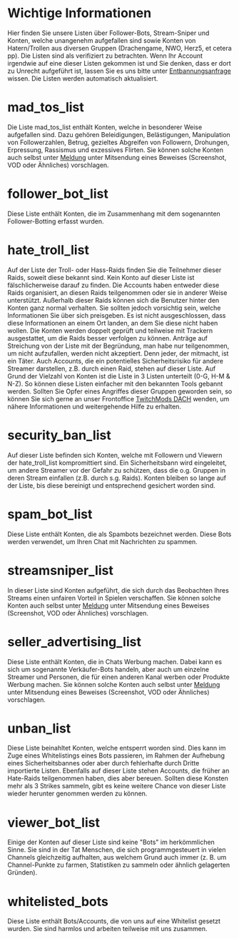# Wichtige Informationen
Hier finden Sie unsere Listen über Follower-Bots, Stream-Sniper und Konten, welche unangenehm aufgefallen sind sowie Konten
von Hatern/Trollen aus diversen Gruppen (Drachengame, NWO, Herz5, et cetera pp).
Die Listen sind als verifiziert zu betrachten. Wenn Ihr Account irgendwie auf eine dieser Listen gekommen ist und Sie 
denken, dass er dort zu Unrecht aufgeführt ist, lassen Sie es uns bitte unter [Entbannungsanfrage](mailto:unban@isds.tech) wissen. 
Die Listen werden automatisch aktualisiert. 

# mad_tos_list
Die Liste mad_tos_list enthält Konten, welche in besonderer Weise aufgefallen sind. Dazu gehören Beleidigungen, Belästigungen,
Manipulation von Followerzahlen, Betrug, gezieltes Abgreifen von Followern, Drohungen, Erpressung, Rassismus und exzessives Flirten.
Sie können solche Konten auch selbst unter [Meldung](mailto:github@isds.tech) unter Mitsendung eines Beweises (Screenshot, VOD oder Ähnliches) vorschlagen.

# follower_bot_list
Diese Liste enthält Konten, die im Zusammenhang mit dem sogenannten Follower-Botting erfasst wurden.

# hate_troll_list
Auf der Liste der Troll- oder Hass-Raids finden Sie die Teilnehmer dieser Raids, soweit diese bekannt sind.
Kein Konto auf dieser Liste ist fälschlicherweise darauf zu finden. Die Accounts haben entweder diese Raids organisiert, an diesen Raids teilgenommen
oder sie in anderer Weise unterstützt. Außerhalb dieser Raids können sich die Benutzer hinter den Konten ganz normal verhalten. Sie sollten
jedoch vorsichtig sein, welche Informationen Sie über sich preisgeben. Es ist nicht ausgeschlossen, dass diese Informationen an einem Ort landen,
an dem Sie diese nicht haben wollen. Die Konten werden doppelt geprüft und teilweise mit Trackern ausgestattet, um die Raids besser verfolgen zu können.
Anträge auf Streichung von der Liste mit der Begründung, man habe nur teilgenommen, um nicht aufzufallen, werden nicht akzeptiert. Denn jeder, der mitmacht,
ist ein Täter. Auch Accounts, die ein potentielles Sicherheitsrisiko für andere Streamer darstellen, z.B. durch einen Raid, stehen auf dieser Liste.
Auf Grund der Vielzahl von Konten ist die Liste in 3 Listen unterteilt (0-G, H-M & N-Z). So können diese Listen einfacher mit den bekannten Tools gebannt werden.
Sollten Sie Opfer eines Angriffes dieser Gruppen geworden sein, so können Sie sich gerne an unser Frontoffice [TwitchMods DACH](https://discord.gg/e8YgSBeX86) wenden, um nähere Informationen und weitergehende Hilfe zu erhalten.

# security_ban_list
Auf dieser Liste befinden sich Konten, welche mit Followern und Viewern der hate_troll_list kompromittiert sind. Ein Sicherheitsbann wird eingeleitet, um andere Streamer vor der Gefahr zu schützen, dass die o.g. Gruppen in deren Stream einfallen (z.B. durch s.g. Raids). Konten bleiben so lange auf der Liste, bis diese bereinigt und entsprechend gesichert worden sind.

# spam_bot_list
Diese Liste enthält Konten, die als Spambots bezeichnet werden. Diese Bots werden verwendet, um Ihren Chat mit Nachrichten zu spammen.

# streamsniper_list
In dieser Liste sind Konten aufgeführt, die sich durch das Beobachten Ihres Streams einen unfairen Vorteil in Spielen verschaffen.
Sie können solche Konten auch selbst unter [Meldung](mailto:github@isds.tech) unter Mitsendung eines Beweises (Screenshot, VOD oder Ähnliches) vorschlagen.

# seller_advertising_list
Diese Liste enthält Konten, die in Chats Werbung machen. Dabei kann es sich um sogenannte Verkäufer-Bots handeln, aber auch um einzelne Streamer
und Personen, die für einen anderen Kanal werben oder Produkte Werbung machen.
Sie können solche Konten auch selbst unter [Meldung](mailto:github@isds.tech) unter Mitsendung eines Beweises (Screenshot, VOD oder Ähnliches) vorschlagen.

# unban_list
Diese Liste beinahltet Konten, welche entsperrt worden sind. Dies kann im Zuge eines Whitelistings eines Bots passieren, im Rahmen der Aufhebung eines Sicherheitsbannes
oder aber durch fehlerhafte durch Dritte importierte Listen. Ebenfalls auf dieser Liste stehen Accounts, die früher an Hate-Raids teilgenommen haben, dies aber bereuen.
Sollten diese Konsten mehr als 3 Strikes sammeln, gibt es keine weitere Chance von dieser Liste wieder herunter genommen werden zu können.

# viewer_bot_list
Einige der Konten auf dieser Liste sind keine "Bots" im herkömmlichen Sinne. Sie sind in der Tat Menschen, die sich programmgesteuert in vielen Channels gleichzeitig
aufhalten, aus welchem Grund auch immer (z. B. um Channel-Punkte zu farmen, Statistiken zu sammeln oder ähnlich gelagerten Gründen).

# whitelisted_bots
Diese Liste enthält Bots/Accounts, die von uns auf eine Whitelist gesetzt wurden. Sie sind harmlos und arbeiten teilweise mit uns zusammen.
